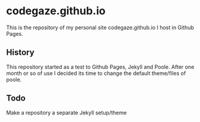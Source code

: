 # codegaze.github.io

This is the repository of my personal site codegaze.github.io I host in Github Pages.

## History

This repository started as a test to Github Pages, Jekyll and Poole. 
After one month or so of use I decided its time to change the default theme/files of poole.

## Todo

Make a repository a separate Jekyll setup/theme
